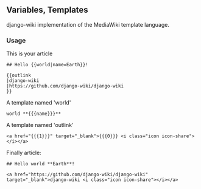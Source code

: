 ## Variables, Templates

django-wiki implementation of the MediaWiki template language.

### Usage

This is your article

```
## Hello {{world|name=Earth}}!

{{outlink
|django-wiki
|https://github.com/django-wiki/django-wiki
}}
```

A template named 'world'

```
world **{{{name}}}**
```

A template named 'outlink'

```
<a href="{{{1}}}" target="_blank">{{{0}}} <i class="icon icon-share"></i></a>
```

Finally article:

```
## Hello world **Earth**!

<a href="https://github.com/django-wiki/django-wiki" target="_blank">django-wiki <i class="icon icon-share"></i></a>
```

